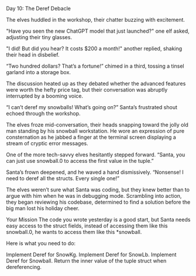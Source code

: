 Day 10: The Deref Debacle

The elves huddled in the workshop, their chatter buzzing with excitement.

"Have you seen the new ChatGPT model that just launched?" one elf asked, adjusting their tiny glasses.

"I did! But did you hear? It costs $200 a month!" another replied, shaking their head in disbelief.

“Two hundred dollars? That’s a fortune!” chimed in a third, tossing a tinsel garland into a storage box.

The discussion heated up as they debated whether the advanced features were worth the hefty price tag, but their conversation was abruptly interrupted by a booming voice.

“I can’t deref my snowballs! What’s going on?” Santa’s frustrated shout echoed through the workshop.

The elves froze mid-conversation, their heads snapping toward the jolly old man standing by his snowball workstation. He wore an expression of pure consternation as he jabbed a finger at the terminal screen displaying a stream of cryptic error messages.

One of the more tech-savvy elves hesitantly stepped forward. “Santa, you can just use snowball.0 to access the first value in the tuple.”

Santa’s frown deepened, and he waved a hand dismissively. “Nonsense! I need to deref all the structs. Every single one!”

The elves weren’t sure what Santa was coding, but they knew better than to argue with him when he was in debugging mode. Scrambling into action, they began reviewing his codebase, determined to find a solution before the big man lost his holiday cheer.

Your Mission
The code you wrote yesterday is a good start, but Santa needs easy access to the struct fields, instead of accessing them like this snowball.0, he wants to access them like this *snowball.

Here is what you need to do:

Implement Deref for SnowKg.
Implement Deref for SnowLb.
Implement Deref for Snowball.
Return the inner value of the tuple struct when dereferencing.
